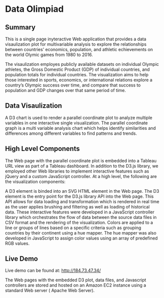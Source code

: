 # Data Olimpiad

## Summary

This is a single page inyteractive Web application that provides a data visaulization plot for multivariable analysis to explore the relationships between countries' economics, population, and athletic echievements on the world Olymic games from 1980 to 2016. 

The visaulization employes publicly available datasets on individual Olympic athletes, the Gross Domestic Product (GDP) of individual countries, and population totals for individual countries. The visualization aims to help those interested in sports, economics, or international relations explore a country’s Olympic success over time, and compare that success to population and GDP changes over that same period of time.

## Data Visaulization 

A D3 chart is used to render a  parallel coordinate plot to analyze multiple variables in one interactive single visualization. The parallel coordinate graph is a multi variable analysis chart which helps identify similarities and differences among different variables to find patterns and trends. 

## High Level Components

The Web page with the parallel coordinate plot is embedded into a Tableau URL view as part of a Tableau dashboard. In addition to the D3.js library, we employed other Web libraries to implement interactive features such as jQuery and a custom JavaScript controller. At a high level, the following are the visualization components:



A D3 element is binded into an SVG HTML element in the Web page. The D3 element is the entry point for the D3.js library API into the Web page. This API allows for data loading and transformation which is rendered in real time as the user applies brushing and filtering as well as loading of historical data. These interactive features were developed in a JavaScript controller library which orchestrates the flow of data between the source data files in CSV format and the rendering of the visualization. Colors are applied to a line or groups of lines based on a specific criteria such as grouping countries by their continent using a hue mapper. The hue mapper was also developed in JavaScript to assign color values using an array of predefined RGB values. 


## Live Demo

Live demo can be found at: http://184.73.47.34/

The Web pages with the embedded D3 plot, data files, and Javascript controllers are stored and hosted on an Amazon EC2 instance using a standard Web server ( Apache Web Server).




